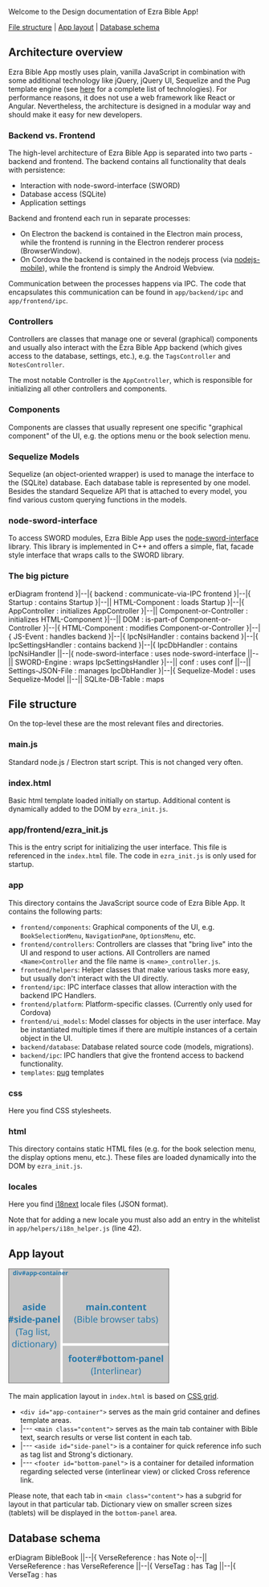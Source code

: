 Welcome to the Design documentation of Ezra Bible App!

<a href='#file-structure'>File structure</a> | <a href='#layout'>App layout</a> | <a href='#db-schema'>Database schema</a>

## Architecture overview

Ezra Bible App mostly uses plain, vanilla JavaScript in combination with some additional technology like jQuery, jQuery UI, Sequelize and the Pug template engine (see [here](https://github.com/ezra-bible-app/ezra-bible-app/blob/master/TECH.md) for a complete list of technologies). For performance reasons, it does not use a web framework like React or Angular. Nevertheless, the architecture is designed in a modular way and should make it easy for new developers.

### Backend vs. Frontend

The high-level architecture of Ezra Bible App is separated into two parts - backend and frontend. The backend contains all functionality that deals with persistence:

* Interaction with node-sword-interface (SWORD)
* Database access (SQLite)
* Application settings

Backend and frontend each run in separate processes:
* On Electron the backend is contained in the Electron main process, while the frontend is running in the Electron renderer process (BrowserWindow).
* On Cordova the backend is contained in the nodejs process (via [nodejs-mobile](https://code.janeasystems.com/nodejs-mobile)), while the frontend is simply the Android Webview.

Communication between the processes happens via IPC. The code that encapsulates this communication can be found in `app/backend/ipc` and `app/frontend/ipc`.

### Controllers

Controllers are classes that manage one or several (graphical) components and usually also interact with the Ezra Bible App backend (which gives access to the database, settings, etc.), e.g. the `TagsController` and `NotesController`.

The most notable Controller is the `AppController`, which is responsible for initializing all other controllers and components.

### Components

Components are classes that usually represent one specific "graphical component" of the UI, e.g. the options menu or the book selection menu.

### Sequelize Models

Sequelize (an object-oriented wrapper) is used to manage the interface to the (SQLite) database. Each database table is represented by one model. Besides the standard Sequelize API that is attached to every model, you find various custom querying functions in the models.

### node-sword-interface

To access SWORD modules, Ezra Bible App uses the [node-sword-interface](https://github.com/ezra-bible-app/node-sword-interface) library. This library is implemented in C++ and offers a simple, flat, facade style interface that wraps calls to the SWORD library.

### The big picture

<div class="mermaid">
erDiagram
    frontend                  }|--|{    backend                   : communicate-via-IPC
    frontend                  }|--|{    Startup                   : contains
    Startup                   }|--||    HTML-Component            : loads
    Startup                   }|--|{    AppController             : initializes
    AppController             }|--||    Component-or-Controller   : initializes
    HTML-Component            }|--||    DOM                       : is-part-of
    Component-or-Controller   }|--|{    HTML-Component            : modifies
    Component-or-Controller   }|--|{    JS-Event                  : handles
    backend                   }|--|{    IpcNsiHandler             : contains
    backend                   }|--|{    IpcSettingsHandler        : contains
    backend                   }|--|{    IpcDbHandler              : contains
    IpcNsiHandler             ||--|{    node-sword-interface      : uses
    node-sword-interface      ||--||    SWORD-Engine              : wraps
    IpcSettingsHandler        }|--||    conf                      : uses
    conf                      ||--||    Settings-JSON-File        : manages
    IpcDbHandler              }|--|{    Sequelize-Model           : uses
    Sequelize-Model           ||--||    SQLite-DB-Table           : maps
</div>

<a name='file-structure'></a>

## File structure

On the top-level these are the most relevant files and directories.

### main.js

Standard node.js / Electron start script. This is not changed very often.

### index.html

Basic html template loaded initially on startup. Additional content is dynamically added to the DOM by `ezra_init.js`.

### app/frontend/ezra_init.js

This is the entry script for initializing the user interface. This file is referenced in the `index.html` file. The code in `ezra_init.js` is only used for startup.

### app

This directory contains the JavaScript source code of Ezra Bible App. It contains the following parts:

* `frontend/components`: Graphical components of the UI, e.g. `BookSelectionMenu`, `NavigationPane`, `OptionsMenu`, etc.
* `frontend/controllers`: Controllers are classes that "bring live" into the UI and respond to user actions. All Controllers are named `<Name>Controller` and the file name is `<name>_controller.js`.
* `frontend/helpers`: Helper classes that make various tasks more easy, but usually don't interact with the UI directly.
* `frontend/ipc`: IPC interface classes that allow interaction with the backend IPC Handlers.
* `frontend/platform`: Platform-specific classes. (Currently only used for Cordova)
* `frontend/ui_models`: Model classes for objects in the user interface. May be instantiated multiple times if there are multiple instances of a certain object in the UI.
* `backend/database`: Database related source code (models, migrations).
* `backend/ipc`: IPC handlers that give the frontend access to backend functionality.
* `templates`: [pug](https://pugjs.org/) templates

### css

Here you find CSS stylesheets.

### html

This directory contains static HTML files (e.g. for the book selection menu, the display options menu, etc.). These files are loaded dynamically into the DOM by `ezra_init.js`.

### locales

Here you find [i18next](https://www.i18next.com/) locale files (JSON format).

Note that for adding a new locale you must also add an entry in the whitelist in `app/helpers/i18n_helper.js` (line 42).


<a name='layout'></a>
## App layout

![Grid Layout](/images/grid_layout.png)

The main application layout in `index.html` is based on [CSS grid](https://developer.mozilla.org/en-US/docs/Web/CSS/CSS_Grid_Layout).

- `<div id="app-container">` serves as the main grid container and defines template areas.
- |--- `<main class="content">` serves as the main tab container with Bible text, search results or verse list content in each tab.
- |--- `<aside id="side-panel">` is a container for quick reference info such as tag list and Strong's dictionary.
- |--- `<footer id="bottom-panel">` is a container for detailed information regarding selected verse (interlinear view) or clicked Cross reference link.

Please note, that each tab in `<main class="content">` has a subgrid for layout in that particular tab.
Dictionary view on smaller screen sizes (tablets) will be displayed in the `bottom-panel` area.


<a name='db-schema'></a>

## Database schema

<div class="mermaid">
erDiagram
    BibleBook                 ||--|{    VerseReference      : has
    Note                      o|--||    VerseReference      : has
    VerseReference            ||--|{    VerseTag            : has
    Tag                       ||--|{    VerseTag            : has
</div>

<script src="https://unpkg.com/mermaid@8.8.3/dist/mermaid.min.js"></script>